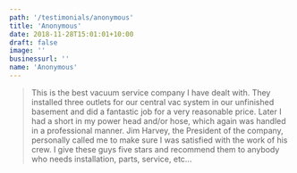 ```yaml
---
path: '/testimonials/anonymous'
title: 'Anonymous'
date: 2018-11-28T15:01:01+10:00
draft: false
image: ''
businessurl: ''
name: 'Anonymous'
---
```


> This is the best vacuum service company I have dealt with. They installed three outlets for our central vac system in our unfinished basement and did a fantastic job for a very reasonable price. Later I had a short in my power head and/or hose, which again was handled in a professional manner.  Jim Harvey, the President of the company, personally called me to make sure I was satisfied with the work of his crew.  I give these guys five stars and recommend them to anybody who needs installation, parts, service, etc... 

